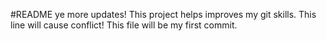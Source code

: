 #README
ye more updates!
This project helps improves my git skills.
This line will cause conflict! 
This file will be my first commit.
